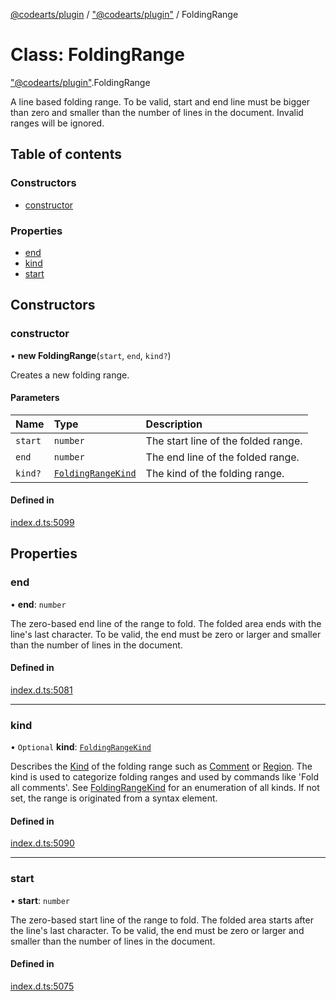 [@codearts/plugin](../README.md) / ["@codearts/plugin"](../modules/_codearts_plugin_.md) / FoldingRange

# Class: FoldingRange

["@codearts/plugin"](../modules/_codearts_plugin_.md).FoldingRange

A line based folding range. To be valid, start and end line must be bigger than zero and smaller than the number of lines in the document.
Invalid ranges will be ignored.

## Table of contents

### Constructors

- [constructor](codearts_plugin_.FoldingRange.md#constructor)

### Properties

- [end](codearts_plugin_.FoldingRange.md#end)
- [kind](codearts_plugin_.FoldingRange.md#kind)
- [start](codearts_plugin_.FoldingRange.md#start)

## Constructors

### constructor

• **new FoldingRange**(`start`, `end`, `kind?`)

Creates a new folding range.

#### Parameters

| Name | Type | Description |
| :------ | :------ | :------ |
| `start` | `number` | The start line of the folded range. |
| `end` | `number` | The end line of the folded range. |
| `kind?` | [`FoldingRangeKind`](../enums/codearts_plugin_.FoldingRangeKind.md) | The kind of the folding range. |

#### Defined in

[index.d.ts:5099](https://github.com/xyz-fish/cloudide-plugin-api/blob/9927cd6/index.d.ts#L5099)

## Properties

### end

• **end**: `number`

The zero-based end line of the range to fold. The folded area ends with the line's last character.
To be valid, the end must be zero or larger and smaller than the number of lines in the document.

#### Defined in

[index.d.ts:5081](https://github.com/xyz-fish/cloudide-plugin-api/blob/9927cd6/index.d.ts#L5081)

___

### kind

• `Optional` **kind**: [`FoldingRangeKind`](../enums/codearts_plugin_.FoldingRangeKind.md)

Describes the [Kind](../enums/codearts_plugin_.FoldingRangeKind.md) of the folding range such as [Comment](../enums/codearts_plugin_.FoldingRangeKind.md#comment) or
[Region](../enums/codearts_plugin_.FoldingRangeKind.md#region). The kind is used to categorize folding ranges and used by commands
like 'Fold all comments'. See
[FoldingRangeKind](../enums/codearts_plugin_.FoldingRangeKind.md) for an enumeration of all kinds.
If not set, the range is originated from a syntax element.

#### Defined in

[index.d.ts:5090](https://github.com/xyz-fish/cloudide-plugin-api/blob/9927cd6/index.d.ts#L5090)

___

### start

• **start**: `number`

The zero-based start line of the range to fold. The folded area starts after the line's last character.
To be valid, the end must be zero or larger and smaller than the number of lines in the document.

#### Defined in

[index.d.ts:5075](https://github.com/xyz-fish/cloudide-plugin-api/blob/9927cd6/index.d.ts#L5075)
